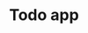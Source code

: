 ---
github_link: 'https://github.com/ADSmith-0/todo-app'
live_link: '#'
title: 'Todo app'
cover_image: '/images/projects/image2.jpg'
tags: ['React']
status: 'Completed'
live: 'Yes'
excerpt: 'Simple Todo app'
order: 1
---